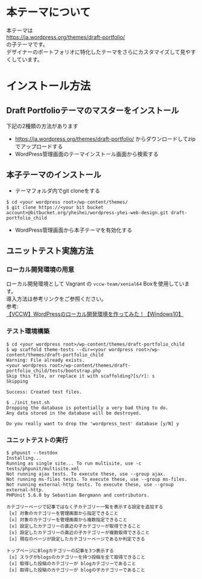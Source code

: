 # 本テーマについて
本テーマは  
https://ja.wordpress.org/themes/draft-portfolio/  
の子テーマです。  
デザイナーのポートフォリオに特化したテーマをさらにカスタマイズして見やすくしています。

# インストール方法

## Draft Portfolioテーマのマスターをインストール
下記の2種類の方法があります  

* https://ja.wordpress.org/themes/draft-portfolio/ からダウンロードしてzipでアップロードする
* WordPress管理画面のテーマインストール画面から検索する


## 本子テーマのインストール

* テーマフォルダ内でgit cloneをする

```
$ cd <your wordpress root>/wp-content/themes/
$ git clone https://<your bit bucket account>@bitbucket.org/yheihei/wordpress-yhei-web-design.git draft-portfolio_child
```

* WordPress管理画面から本子テーマを有効化する

## ユニットテスト実施方法

### ローカル開発環境の用意
ローカル開発環境として Vagrant の `vccw-team/xenial64` Boxを使用しています。  
導入方法は参考リンクをご参照ください。  
参考: [【VCCW】WordPressのローカル開発環境を作ってみた！【Windows10】](https://cunelwork.co.jp/blog/web/vccw-local-windows/)

### テスト環境構築
```
$ cd <your wordpress root>/wp-content/themes/draft-portfolio_child
$ wp scaffold theme-tests --dir=<your wordpress root>/wp-content/themes/draft-portfolio_child
Warning: File already exists.
<your wordpress root>/wp-content/themes/draft-portfolio_child/tests/bootstrap.php
Skip this file, or replace it with scaffolding?[s/r]: s
Skipping

Success: Created test files.

$ ./init_test.sh 
Dropping the database is potentially a very bad thing to do.
Any data stored in the database will be destroyed.

Do you really want to drop the 'wordpress_test' database [y/N] y
```

### ユニットテストの実行
```
$ phpunit --testdox
Installing...
Running as single site... To run multisite, use -c tests/phpunit/multisite.xml
Not running ajax tests. To execute these, use --group ajax.
Not running ms-files tests. To execute these, use --group ms-files.
Not running external-http tests. To execute these, use --group external-http.
PHPUnit 5.6.0 by Sebastian Bergmann and contributors.

カテゴリーページで記事ではなく子カテゴリー一覧を表示する設定を追加する
 [x] 対象のカテゴリーを管理画面から指定できること
 [x] 対象のカテゴリーを管理画面から複数指定できること
 [x] 設定したカテゴリーの直近の子カテゴリーが取得できること
 [x] 設定したカテゴリーの直近の子カテゴリーが複数取得できること
 [x] 現在のページが設定したカテゴリーページであるか判定できる

トップページにBlogカテゴリーの記事を3つ表示する
 [x] スラグがblogsのカテゴリーを持つ投稿を全て取得できること
 [x] 取得した投稿のカテゴリーが blogカテゴリーであること
 [x] 取得した投稿のカテゴリーが blogの子カテゴリーであること
```



